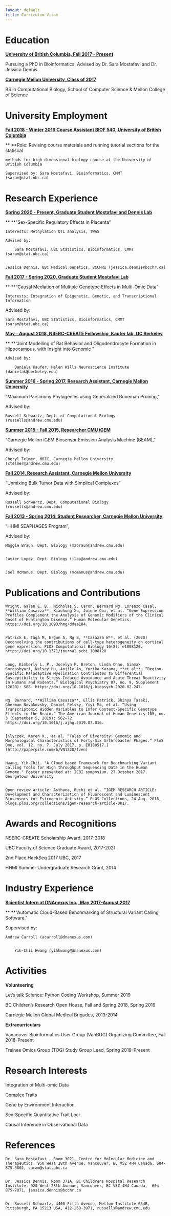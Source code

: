 ```yaml
---
layout: default
title: Curriculum Vitae
---
```


# Education

**<span style="text-decoration:underline;">University of British Columbia, Fall 2017 - Present</span>**

Pursuing a PhD in Bioinformatics, Advised by Dr. Sara Mostafavi and Dr. Jessica Dennis

**<span style="text-decoration:underline;">Carnegie Mellon University, Class of 2017</span>**

BS in Computational Biology, School of Computer Science & Mellon College of Science


# University Employment

**<span style="text-decoration:underline;">Fall 2018 - Winter 2019 Course Assistant BIOF 540, University of British Columbia</span>**

**	**Role: Revising course materials and running tutorial sections for the statiscal 


    methods for high dimensional biology course at the University of British Columbia

	Supervised by: Sara Mostafavi, Bioinformatics, CMMT (saram@stat.ubc.ca)


# Research Experience

**<span style="text-decoration:underline;">Spring 2020 - Present, Graduate Student Mostafavi and Dennis Lab</span>**

**	**“Sex-Specific Regulatory Effects in Placenta”

	Interests: Methylation QTL analysis, TWAS

	Advised by:

		Sara Mostafavi, UBC Statistics, Bioinformatics, CMMT (saram@stat.ubc.ca)


    Jessica Dennis, UBC Medical Genetics, BCCHRI (jessica.dennis@bcchr.ca)

**<span style="text-decoration:underline;">Fall 2017 - Spring 2020, Graduate Student Mostafavi Lab</span>**

**	**“Causal Mediation of Multiple Genotype Effects in Multi-Omic Data”

	Interests: Integration of Epigenetic, Genetic, and Transcriptional Information

Advised by:


    Sara Mostafavi, UBC Statistics, Bioinformatics, CMMT (saram@stat.ubc.ca)

**<span style="text-decoration:underline;">May - August 2018, NSERC-CREATE Fellowship, Kaufer lab, UC Berkeley</span>**

**	**“Joint Modelling of Rat Behavior and Oligodendrocyte Formation in Hippocampus, with Insight into Genomic ”

	Advised by:

		Daniela Kaufer, Helen Wills Neuroscience Institute (danielak@berkeley.edu)

**<span style="text-decoration:underline;">Summer 2016 - Spring 2017, Research Assistant, Carnegie Mellon University</span>**

“Maximum Parsimony Phylogenies using Generalized Buneman Pruning,” 

Advised by:


    Russell Schwartz, Dept. of Computational Biology (russells@andrew.cmu.edu)

**<span style="text-decoration:underline;">Summer 2015 - Fall 2015,  Researcher CMU iGEM</span>**

“Carnegie Mellon iGEM Biosensor Emission Analysis Machine (BEAM),”

Advised by:


    Cheryl Telmer, MBIC, Carnegie Mellon University (ctelmer@andrew.cmu.edu)

**<span style="text-decoration:underline;">Fall 2014, Research Assistant, Carnegie Mellon University</span>**

“Unmixing Bulk Tumor Data with Simplical Complexes”

Advised by:


    Russell Schwartz, Dept. Computational Biology (russells@andrew.cmu.edu)

**<span style="text-decoration:underline;">Fall 2013 - Spring 2014, Student Researcher, Carnegie Mellon University</span>**

“HHMI SEAPHAGES Program”,

Advised by:


    Maggie Braun, Dept. Biology (mabraun@andrew.cmu.edu)


    Javier Lopez, Dept. Biology (jlaa@andrew.cmu.edu)


    Joel McManus, Dept. Biology (mcmanus@andrew.cmu.edu)


# Publications and Contributions


    Wright, Galen E. B., Nicholas S. Caron, Bernard Ng, Lorenzo Casal, **William Casazza**, Xiaohong Xu, Jolene Ooi, et al. “Gene Expression Profiles Complement the Analysis of Genomic Modifiers of the Clinical Onset of Huntington Disease.” Human Molecular Genetics. https://doi.org/10.1093/hmg/ddaa184.


    Patrick E, Taga M, Ergun A, Ng B, **Casazza W**, et al. (2020) Deconvolving the contributions of cell-type heterogeneity on cortical gene expression. PLOS Computational Biology 16(8): e1008120. https://doi.org/10.1371/journal.pcbi.1008120


    Long, Kimberly L. P., Jocelyn P. Breton, Linda Chao, Siamak Sorooshyari, Kelsey Hu, Anjile An, Yurika Kazama, **et al**. “Region-Specific Maladaptive Myelination Contributes to Differential Susceptibility to Stress-Induced Avoidance and Acute Threat Reactivity in Humans and Rodents.” Biological Psychiatry 87, no. 9, Supplement (2020): S88. https://doi.org/10.1016/j.biopsych.2020.02.247.


    Ng, Bernard, **William Casazza**, Ellis Patrick, Shinya Tasaki, Gherman Novakovsky, Daniel Felsky, Yiyi Ma, et al. “Using Transcriptomic Hidden Variables to Infer Context-Specific Genotype Effects in the Brain.” The American Journal of Human Genetics 105, no. 3 (September 5, 2019): 562–72. https://doi.org/10.1016/j.ajhg.2019.07.016.


    [Klyczek, Karen K., et al. “Tales of Diversity: Genomic and Morphological Characteristics of Forty-Six Arthrobacter Phages.” PloS One, vol. 12, no. 7, July 2017, p. E0180517.](http://paperpile.com/b/VN1328/fven)


    Hwang, Yih-Chii. "A Cloud based Framework for Benchmarking Variant Calling Tools for High throughput Sequencing Data in the Human Genome." Poster presented at: ICBI symposium. 27 October 2017. Georgetown University


    Open review article: Asthana, Ruchi et al. “IGEM RESEARCH ARTICLE: Development and Characterization of Fluorescent and Luminescent Biosensors for Estrogenic Activity.” PLOS Collections, 24 Aug. 2016, blogs.plos.org/collections/igem-research-article-001/.


# Awards and Recognitions

NSERC-CREATE Scholarship Award, 2017-2018

UBC Faculty of Science Graduate Award, 2017-2021

2nd Place HackSeq 2017 UBC, 2017

HHMI Summer Undergraduate Research Grant, 2014


# Industry Experience

**<span style="text-decoration:underline;">Scientist Intern at DNAnexus Inc., May 2017-August 2017</span>**

**	**“Automatic Cloud-Based Benchmarking of Structural Variant Calling Software.”

Supervised by: 


    Andrew Carroll (acarroll@dnanexus.com)


        Yih-Chii Hwang (yihhwang@dnanexus.com)


# Activities

**Volunteering**

Let’s talk Science: Python Coding Workshop, Summer 2019

BC Children’s Research Open House, Fall and Spring 2018, Spring 2019

Carnegie Mellon Global Medical Brigades, 2013-2014

**Extracurriculars**

Vancouver Bioinformatics User Group (VanBUG) Organizing Committee, Fall 2018-Present

Trainee Omics Group (TOG) Study Group Lead, Spring 2019-Present


# Research Interests

Integration of Multi-omic Data 

Complex Traits

Gene by Environment Interaction

Sex-Specific Quantitative Trait Loci 

Causal Inference in Observational Data


# References


    Dr. Sara Mostafavi , Room 3021, Centre for Molecular Medicine and Therapeutics, 950 West 28th Avenue, Vancouver, BC V5Z 4H4 Canada, 604-875-3802, saram@stat.ubc.ca


    Dr. Jessica Dennis, Room 371A, BC Childrens Hospital Research Institute, 920 West 28th Avenue, Vancouver, BC V5Z 4H4 Canada,  604-875-7871, jessica.dennis@bcchr.ca


    Dr. Russell Schwartz, 4400 Fifth Avenue, Mellon Institute 654B, Pittsburgh, PA 15213 USA, 412-268-3971, russells@andrew.cmu.edu

